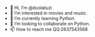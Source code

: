 - 👋 Hi, I’m @duolatuzi
- 👀 I’m interested in movies and music.
- 🌱 I’m currently learning Python.
- 💞️ I’m looking to collaborate on Python.
- 📫 How to reach me QQ:2637543568

<!---
duolatuzi/duolatuzi is a ✨ special ✨ repository because its `README.md` (this file) appears on your GitHub profile.
You can click the Preview link to take a look at your changes.
--->
